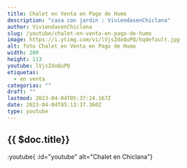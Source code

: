 ```yaml
---
title: Chalet en Venta en Pago de Humo
description: "casa con jardin : ViviendasenChiclana"
author: ViviendasenChiclana
slug: /youtube/chalet-en-venta-en-pago-de-humo
image: https://i.ytimg.com/vi/lVjsZdoQuPQ/hqdefault.jpg
alt: foto Chalet en Venta en Pago de Humo
width: 200
height: 113
youtube: lVjsZdoQuPQ
etiquetas:
  - en venta
categorias: ""
draft: ""
lastmod: 2023-04-04T05:37:24.167Z
date: 2023-04-04T05:13:37.360Z
type: youtube
---
```


## {{ $doc.title}}

:youtube{ :id="youtube" alt="Chalet en Chiclana"}
